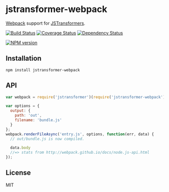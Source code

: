 # jstransformer-webpack

[Webpack](http://webpack.github.io) support for [JSTransformers](https://github.com/jstransformers/jstransformer).

[![Build Status](https://img.shields.io/travis/jstransformers/jstransformer-webpack/master.svg)](https://travis-ci.org/jstransformers/jstransformer-webpack)
[![Coverage Status](https://img.shields.io/codecov/c/github/jstransformers/jstransformer-webpack/master.svg)](https://codecov.io/gh/jstransformers/jstransformer-webpack)
[![Dependency Status](https://img.shields.io/david/jstransformers/jstransformer-webpack/master.svg)](http://david-dm.org/jstransformers/jstransformer-webpack)

[![NPM version](https://img.shields.io/npm/v/jstransformer-webpack.svg)](https://www.npmjs.org/package/jstransformer-webpack)

## Installation

    npm install jstransformer-webpack

## API

```js
var webpack = require('jstransformer')(require('jstransformer-webpack'))

var options = {
  output: {
  	path: 'out',
  	filename: 'bundle.js'
  }
};
webpack.renderFileAsync('entry.js', options, function(err, data) {
  // out/bundle.js is now compiled.

  data.body
  //=> stats from http://webpack.github.io/docs/node.js-api.html
});
```

## License

MIT
